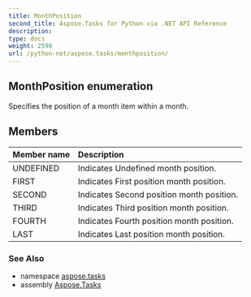 ```yaml
---
title: MonthPosition
second_title: Aspose.Tasks for Python via .NET API Reference
description: 
type: docs
weight: 2590
url: /python-net/aspose.tasks/monthposition/
---
```


## MonthPosition enumeration

Specifies the position of a month item within a month.

## Members
| Member name | Description |
| :- | :- |
|UNDEFINED|Indicates Undefined month position.|
|FIRST|Indicates First position month position.|
|SECOND|Indicates Second position month position.|
|THIRD|Indicates Third position month position.|
|FOURTH|Indicates Fourth position month position.|
|LAST|Indicates Last position month position.|

### See Also

* namespace [aspose.tasks](/tasks/python-net/aspose.tasks/)
* assembly [Aspose.Tasks](/tasks/python-net/)

